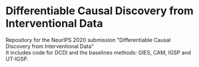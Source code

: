 # Differentiable Causal Discovery from Interventional Data
Repository for the NeurIPS 2020 submission "Differentiable Causal Discovery from Interventional Data"  
It includes code for DCDI and the baselines methods: GIES, CAM, IGSP and UT-IGSP.
